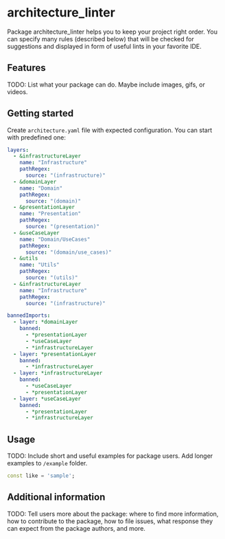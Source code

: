 <!-- 
This README describes the package. If you publish this package to pub.dev,
this README's contents appear on the landing page for your package.

For information about how to write a good package README, see the guide for
[writing package pages](https://dart.dev/guides/libraries/writing-package-pages). 

For general information about developing packages, see the Dart guide for
[creating packages](https://dart.dev/guides/libraries/create-library-packages)
and the Flutter guide for
[developing packages and plugins](https://flutter.dev/developing-packages). 
-->
# architecture_linter

Package architecture_linter helps you to keep your project right order. You can specify many rules (described below) that will be checked for suggestions and displayed in form of useful lints in your favorite IDE. 

## Features

TODO: List what your package can do. Maybe include images, gifs, or videos.

## Getting started

Create `architecture.yaml` file with expected configuration. You can start with predefined one:
```YAML
layers:
  - &infrastructureLayer
    name: "Infrastructure"
    pathRegex:
      source: "(infrastructure)"
  - &domainLayer
    name: "Domain"
    pathRegex:
      source: "(domain)"
  - &presentationLayer
    name: "Presentation"
    pathRegex:
      source: "(presentation)"
  - &useCaseLayer
    name: "Domain/UseCases"
    pathRegex:
      source: "(domain/use_cases)"
  - &utils
    name: "Utils"
    pathRegex:
      source: "(utils)"
  - &infrastructureLayer
    name: "Infrastructure"
    pathRegex:
      source: "(infrastructure)"

bannedImports:
  - layer: *domainLayer
    banned:
      - *presentationLayer
      - *useCaseLayer
      - *infrastructureLayer
  - layer: *presentationLayer
    banned:
      - *infrastructureLayer
  - layer: *infrastructureLayer
    banned:
      - *useCaseLayer
      - *presentationLayer
  - layer: *useCaseLayer
    banned:
      - *presentationLayer
      - *infrastructureLayer
```

## Usage

TODO: Include short and useful examples for package users. Add longer examples
to `/example` folder. 

```dart
const like = 'sample';
```

## Additional information

TODO: Tell users more about the package: where to find more information, how to 
contribute to the package, how to file issues, what response they can expect 
from the package authors, and more.
